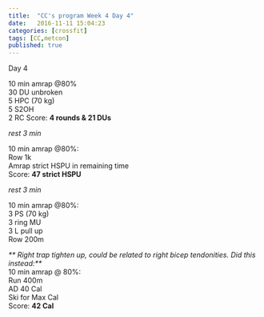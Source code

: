 ```yaml
---
title:  "CC's program Week 4 Day 4"
date:   2016-11-11 15:04:23
categories: [crossfit]
tags: [CC,metcon]
published: true
---
```

Day 4

10 min amrap @80%  
30 DU unbroken  
5 HPC (70 kg)  
5 S2OH  
2 RC
Score: **4 rounds & 21 DUs**

_rest 3 min_

10 min amrap @80%:  
Row 1k  
Amrap strict HSPU in remaining time  
Score: **47 strict HSPU**

_rest 3 min_

10 min amrap @80%:  
3 PS (70 kg)  
3 ring MU  
3 L pull up  
Row 200m

_** Right trap tighten up, could be related to right bicep tendonities. Did this instead:**_  
10 min amrap @ 80%:  
Run 400m  
AD 40 Cal  
Ski for Max Cal  
Score: **42 Cal**